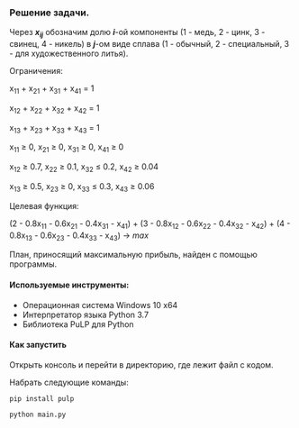 ### Решение задачи.
<p>Через <b><i>x<sub>ij</sub></i></b> обозначим долю <b><i>i</i></b>-ой компоненты (1 - медь, 2 - цинк, 3 - свинец, 4 - никель) в <b><i>j</i></b>-ом виде сплава (1 - обычный, 2 - специальный, 3 - для художественного литья).</p>
Ограничения:

x<sub>11</sub> + x<sub>21</sub> + x<sub>31</sub> + x<sub>41</sub> = 1

x<sub>12</sub> + x<sub>22</sub> + x<sub>32</sub> + x<sub>42</sub> = 1

x<sub>13</sub> + x<sub>23</sub> + x<sub>33</sub> + x<sub>43</sub> = 1

<p>x<sub>11</sub> &#8805 0, x<sub>21</sub> &#8805 0, x<sub>31</sub> &#8805 0, x<sub>41</sub> &#8805 0</p>

<p>x<sub>12</sub> &#8805 0.7, x<sub>22</sub> &#8805 0.1, x<sub>32</sub> &#8804 0.2, x<sub>42</sub> &#8805 0.04</p>

<p>x<sub>13</sub> &#8805 0.5, x<sub>23</sub> &#8805 0, x<sub>33</sub> &#8804 0.3, x<sub>43</sub> &#8805 0.06</p>

Целевая функция: 

(2 - 0.8x<sub>11</sub> - 0.6x<sub>21</sub> - 0.4x<sub>31</sub> - x<sub>41</sub>) + (3 - 0.8x<sub>12</sub> - 0.6x<sub>22</sub> - 0.4x<sub>32</sub> - x<sub>42</sub>) + (4 - 0.8x<sub>13</sub> - 0.6x<sub>23</sub> - 0.4x<sub>33</sub> - x<sub>43</sub>) -> <i>max</i>

План, приносящий максимальную прибыль, найден с помощью программы.

#### Используемые инструменты:
- Операционная система Windows 10 x64
- Интерпретатор языка Python 3.7
- Библиотека PuLP для Python

#### Как запустить

Открыть консоль и перейти в директорию, где лежит файл с кодом.

Набрать следующие команды:

```
pip install pulp
```
```
python main.py
```

